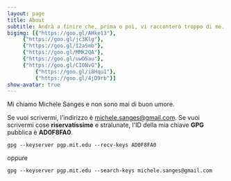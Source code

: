 ```yaml
---
layout: page
title: About
subtitle: Andrà a finire che, prima o poi, vi racconterò troppo di me.
bigimg: [{"https://goo.gl/AHke13"},
	 {"https://goo.gl/jc3Klg"},
	 {"https://goo.gl/I2aSmb"},
	 {"https://goo.gl/MMK2QA"},
	 {"https://goo.gl/uwO5au"},
	 {"https://goo.gl/CI0NvG"}, 
         {"https://goo.gl/i8Hqu1"}, 
         {"https://goo.gl/4jD9rb"}]
show-avatar: true
---
```

Mi chiamo Michele Sanges e non sono mai di buon umore.

Se vuoi scrivermi, l'indirizzo è <michele.sanges@gmail.com>. Se vuoi scrivermi cose **riservatissime** e stralunate, l'ID della mia chiave **GPG** pubblica è **AD0F8FA0**.   

```gpg --keyserver pgp.mit.edu --recv-keys AD0F8FA0```  

oppure  

```gpg --keyserver pgp.mit.edu --search-keys michele.sanges@gmail.com```

